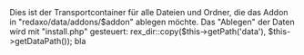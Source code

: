 <data>
<de>Dies ist der Transportcontainer für alle Dateien und Ordner, die das Addon in "redaxo/data/addons/$addon" ablegen möchte. Das "Ablegen" der Daten wird mit "install.php" gesteuert: rex_dir::copy($this->getPath('data'), $this->getDataPath());</de>
<en>bla</en>
</data>


